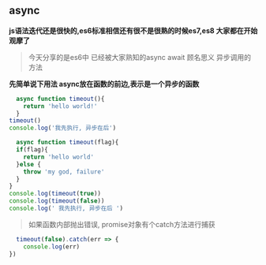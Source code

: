 ## async
**js语法迭代还是很快的,es6标准相信还有很不是很熟的时候es7,es8 大家都在开始观摩了**

> 今天分享的是es6中 已经被大家熟知的async await 顾名思义 异步调用的方法

**先简单说下用法 async放在函数的前边,表示是一个异步的函数**
```JavaScript
  async function timeout(){
    return 'hello world!'
  }
timeout()
console.log('我先执行, 异步在后')
```
```javascript
  async function timeout(flag){
  if(flag){
    return 'hello world'
  }else {
    throw 'my god, failure'
  }
}
console.log(timeout(true))
console.log(timeout(false))
console.log(' 我先执行, 异步在后 ')
```
>如果函数内部抛出错误, promise对象有个catch方法进行捕获

```javascript
  timeout(false).catch(err => {
    console.log(err)
})
```

